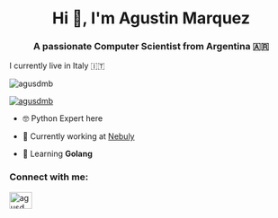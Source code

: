 <h1 align="center">Hi 👋, I'm Agustin Marquez</h1>
<h3 align="center">A passionate Computer Scientist from Argentina 🇦🇷</h3>

I currently live in Italy 🇮🇹

<p align="left"> <img src="https://komarev.com/ghpvc/?username=agusdmb&label=Profile%20views&color=0e75b6&style=flat" alt="agusdmb" /> </p>

<p align="left"> <a href="https://twitter.com/agusdmb" target="blank"><img src="https://img.shields.io/twitter/follow/agusdmb?logo=twitter&style=for-the-badge" alt="agusdmb" /></a> </p>

- 🤓 Python Expert here

- 🔭 Currently working at [Nebuly](https://www.nebuly.com/)

- 🌱 Learning **Golang**

<h3 align="left">Connect with me:</h3>
<p align="left">
<a href="https://twitter.com/agusdmb" target="blank"><img align="center" src="https://raw.githubusercontent.com/rahuldkjain/github-profile-readme-generator/master/src/images/icons/Social/twitter.svg" alt="agusdmb" height="30" width="40" /></a>
</p>

